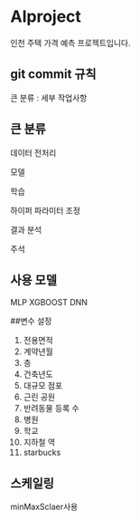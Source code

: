 # AIproject
인천 주택 가격 예측 프로젝트입니다. 

## git commit 규칙

큰 분류 : 세부 작업사항

## 큰 분류
데이터 전처리

모델

학습

하이퍼 파라미터 조정

결과 분석

주석

## 사용 모델
MLP
XGBOOST
DNN

##변수 설정
1. 전용면적
2. 계약년월
3. 층
4. 건축년도
5. 대규모 점포
6. 근린 공원
7. 반려동물 등록 수
8. 병원
9. 학교
10. 지하철 역
11. starbucks

## 스케일링
minMaxSclaer사용





